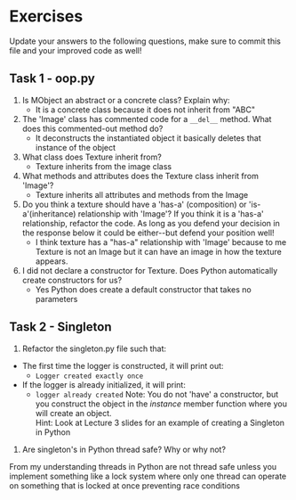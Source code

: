 # Exercises

Update your answers to the following questions, make sure to commit this file and your improved code as well!


## Task 1 - oop.py

1. Is MObject an abstract or a concrete class? Explain why:
	- It is a concrete class because it does not inherit from "ABC" 
1. The 'Image' class has commented code for a `__del__` method. What does this commented-out method do?
	- It deconstructs the instantiated object it basically deletes that instance of the object
1. What class does Texture inherit from?
	- Texture inherits from the image class
1. What methods and attributes does the Texture class inherit from 'Image'? 
	- Texture inherits all attributes and methods from the Image
1. Do you think a texture should have a 'has-a' (composition) or 'is-a'(inheritance) relationship with 'Image'? If you think it is a 'has-a' relationship, refactor the code. As long as you defend your decision in the response below it could be either--but defend your position well!
	- I think texture has a "has-a" relationship with 'Image' because to me Texture is not an Image but it can have an image in how the texture appears.
1. I did not declare a constructor for Texture. Does Python automatically create constructors for us? 
	- Yes Python does create a default constructor that takes no parameters

## Task 2 - Singleton

1. Refactor the singleton.py file such that:
  - The first time the logger is constructed, it will print out:
  	-  `Logger created exactly once`
  - If the logger is already initialized, it will print:
  	-  `logger already created`
Note: You do not 'have' a constructor, but you construct the object in the *instance* member function where you will create an object.  
Hint: Look at Lecture 3 slides for an example of creating a Singleton in Python

1. Are singleton's in Python thread safe? Why or why not?

From my understanding threads in Python are not thread safe unless you implement something like a lock system where only one thread can operate on something that is locked at once preventing race conditions  
  
